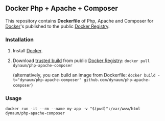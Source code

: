 ## Docker Php + Apache + Composer


This repository contains **Dockerfile** of Php, Apache and Composer for [Docker](https://www.docker.io/)'s published to the public [Docker Registry](https://index.docker.io/).


### Installation

1. Install [Docker](https://www.docker.io/).

2. Download [trusted build](https://index.docker.io/u/dynaum/php-apache-composer/) from public [Docker Registry](https://index.docker.io/): `docker pull dynaum/php-apache-composer`

   (alternatively, you can build an image from Dockerfile: `docker build -t="dynaum/php-apache-composer" github.com/dynaum/php-apache-composer`)


### Usage

    docker run -it --rm --name my-app -v "$(pwd)":/var/www/html dynaum/php-apache-composer
